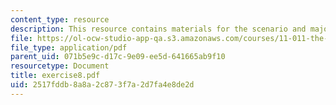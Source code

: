 ```yaml
---
content_type: resource
description: This resource contains materials for the scenario and major lesson.
file: https://ol-ocw-studio-app-qa.s3.amazonaws.com/courses/11-011-the-art-and-science-of-negotiation-spring-2006/2517fddb8a8a2c873f7a2d7fa4e8de2d_exercise8.pdf
file_type: application/pdf
parent_uid: 071b5e9c-d17c-9e09-ee5d-641665ab9f10
resourcetype: Document
title: exercise8.pdf
uid: 2517fddb-8a8a-2c87-3f7a-2d7fa4e8de2d
---
```

